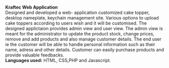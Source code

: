 <b>Kraftec Web Application</b><br>
Designed and developed a web- application customized cake topper, desktop nameplate, keychain management site. Various options to upload cake toppers according to users wish and it will be customised. 
The designed applictaion provides admin view and user view. The admin view is meant for the administrator to update the product stock, change prices, remove and add products and also manage customer details.
The end user ie the customer will be able to handle personal information such as their name, adress and other details. Customer  can easily purchase products and provide valuable feedbacks.<br>
<b>Languages used:</b> HTML, CSS,PHP and Javascript.

